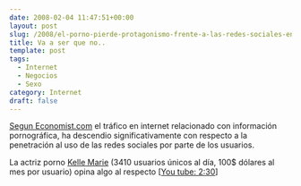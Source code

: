 ```yaml
---
date: 2008-02-04 11:47:51+00:00
layout: post
slug: /2008/el-porno-pierde-protagonismo-frente-a-las-redes-sociales-en-internet-pues-va-a-ser-que-no/
title: Va a ser que no..
template: post
tags:
  - Internet
  - Negocios
  - Sexo
category: Internet
draft: false
---
```


[Segun Economist.com](http://www.economist.com/displayStory.cfm?story_id=9040354) el tráfico en internet relacionado con información pornográfica, ha descendio significativamente con respecto a la penetración al uso de las redes sociales por parte de los usuarios.

La actriz porno [Kelle Marie](http://kellemarie.com/join.html) (3410 usuarios únicos al día, 100$ dólares al mes por usuario) opina algo al respecto [[You tube: 2:30](http://www.youtube.com/watch?v=QOFTQpNhsWE)]


